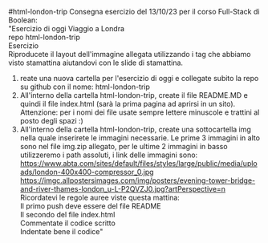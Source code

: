 #html-london-trip
Consegna esercizio del 13/10/23 per il corso Full-Stack di Boolean: <br>
"Esercizio di oggi Viaggio a Londra<br>
repo html-london-trip<br>
Esercizio<br>
Riproducete il layout dell'immagine allegata utilizzando i tag che abbiamo visto stamattina aiutandovi con le slide di stamattina.
1. reate una nuova cartella per l'esercizio di oggi e collegate subito la repo su github con il nome: html-london-trip
2. All'interno della cartella html-london-trip, create il file README.MD e quindi il file index.html (sarà la prima pagina ad aprirsi in un sito). Attenzione: per i nomi dei file usate sempre lettere minuscole e trattini al posto degli spazi :)
3. All'interno della cartella html-london-trip, create una sottocartella img nella quale inserirete le immagini necessarie. Le prime 3 immagini in alto sono nel file img.zip allegato, per le ultime 2 immagini in basso utilizzeremo i path assoluti, i link delle immagini sono: https://www.abta.com/sites/default/files/styles/large/public/media/uploads/london-400x400-compressor_0.jpg https://imgc.allpostersimages.com/img/posters/evening-tower-bridge-and-river-thames-london_u-L-P2QVZJ0.jpg?artPerspective=n 
<br>Ricordatevi le regole auree viste questa mattina:<br>
Il primo push deve essere del file README<br>
Il secondo del file index.html<br>
Commentate il codice scritto<br>
Indentate bene il codice"